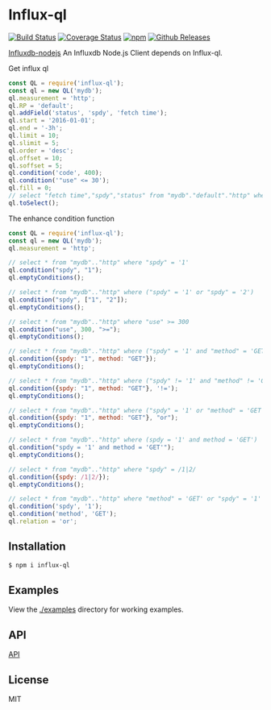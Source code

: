# Influx-ql 

[![Build Status](https://travis-ci.org/vicanso/influx-ql.svg?style=flat-square)](https://travis-ci.org/vicanso/influx-ql)
[![Coverage Status](https://img.shields.io/coveralls/vicanso/influx-ql/master.svg?style=flat)](https://coveralls.io/r/vicanso/influx-ql?branch=master)
[![npm](http://img.shields.io/npm/v/influx-ql.svg?style=flat-square)](https://www.npmjs.org/package/influx-ql)
[![Github Releases](https://img.shields.io/npm/dm/influx-ql.svg?style=flat-square)](https://github.com/vicanso/influx-ql)

[Influxdb-nodejs](https://github.com/vicanso/influxdb-nodejs) An Influxdb Node.js Client depends on Influx-ql.


Get influx ql

```js
const QL = require('influx-ql');
const ql = new QL('mydb');
ql.measurement = 'http';
ql.RP = 'default';
ql.addField('status', 'spdy', 'fetch time');
ql.start = '2016-01-01';
ql.end = '-3h';
ql.limit = 10;
ql.slimit = 5;
ql.order = 'desc';
ql.offset = 10;
ql.soffset = 5;
ql.condition('code', 400);
ql.condition('"use" <= 30');
ql.fill = 0;
// select "fetch time","spdy","status" from "mydb"."default"."http" where "code" = 400 and "use" <= 30 and time <= now() - 3h and time >= '2016-01-01' order by time desc limit 10 slimit 5 offset 10 soffset 5
ql.toSelect();
```

The enhance condition function

```js
const QL = require('influx-ql');
const ql = new QL('mydb');
ql.measurement = 'http';

// select * from "mydb".."http" where "spdy" = '1'
ql.condition("spdy", "1");
ql.emptyConditions();

// select * from "mydb".."http" where ("spdy" = '1' or "spdy" = '2')
ql.condition("spdy", ["1", "2"]);
ql.emptyConditions();

// select * from "mydb".."http" where "use" >= 300
ql.condition("use", 300, ">=");
ql.emptyConditions();

// select * from "mydb".."http" where ("spdy" = '1' and "method" = 'GET')
ql.condition({spdy: "1", method: "GET"});
ql.emptyConditions();

// select * from "mydb".."http" where ("spdy" != '1' and "method" != 'GET')
ql.condition({spdy: "1", method: "GET"}, '!=');
ql.emptyConditions();

// select * from "mydb".."http" where ("spdy" = '1' or "method" = 'GET')
ql.condition({spdy: "1", method: "GET"}, "or");
ql.emptyConditions();

// select * from "mydb".."http" where (spdy = '1' and method = 'GET')
ql.condition("spdy = '1' and method = 'GET'");
ql.emptyConditions();

// select * from "mydb".."http" where "spdy" = /1|2/
ql.condition({spdy: /1|2/});
ql.emptyConditions();

// select * from "mydb".."http" where "method" = 'GET' or "spdy" = '1'
ql.condition('spdy', '1');
ql.condition('method', 'GET');
ql.relation = 'or';
```

## Installation

```bash
$ npm i influx-ql
```

## Examples
  
View the [./examples](examples) directory for working examples. 

## API

[API](https://vicanso.github.io/influxdb-ql/QL.html)

## License

MIT
